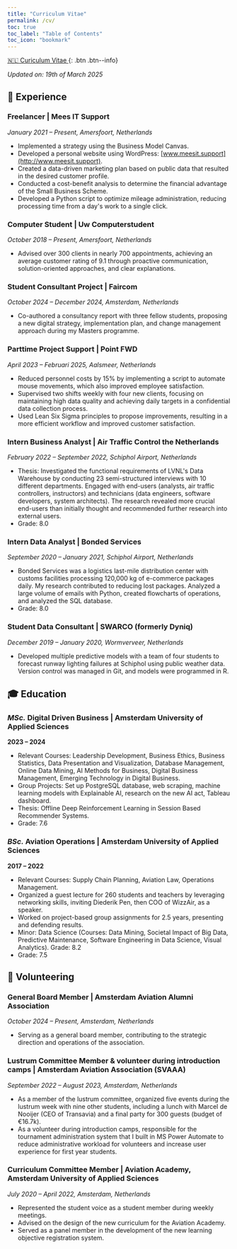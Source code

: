 ```yaml
---
title: "Curriculum Vitae"
permalink: /cv/
toc: true
toc_label: "Table of Contents"
toc_icon: "bookmark"
---
```

[:netherlands: Curiculum Vitae ](https://meeslindhout.github.io/assets/CV_NL_Mees_Lindhout.pdf){: .btn .btn--info}

*Updated on: 19th of March 2025*

<style>
/* Custom styles for the TOC on this page */
.sidebar__right {
  margin-bottom: 1em;
  position: sticky; /* Make TOC scroll with the page */
  float: right; /* Align TOC to the right */
  top: 0;
  right: 0;
  width: 350px; /* Adjusted width to make it larger */
  margin-right: -350px; /* Match the negative margin to the new width */
  padding-left: 1em;
  padding-top: 1em;
  z-index: 10;
}
</style>

## :briefcase: Experience
### Freelancer | Mees IT Support
*January 2021 – Present, Amersfoort, Netherlands*

- Implemented a strategy using the Business Model Canvas.
- Developed a personal website using WordPress: [www.meesit.support](http://www.meesit.support).
- Created a data-driven marketing plan based on public data that resulted in the desired customer profile.
- Conducted a cost-benefit analysis to determine the financial advantage of the Small Business Scheme.
- Developed a Python script to optimize mileage administration, reducing processing time from a day's work to a single click.

### Computer Student | Uw Computerstudent
*October 2018 – Present, Amersfoort, Netherlands*

- Advised over 300 clients in nearly 700 appointments, achieving an average customer rating of 9.1 through proactive communication, solution-oriented approaches, and clear explanations.

### Student Consultant Project | Faircom
*October 2024 – December 2024, Amsterdam, Netherlands*

- Co-authored a consultancy report with three fellow students, proposing a new digital strategy, implementation plan, and change management approach during my Masters programme.

### Parttime Project Support | Point FWD
*April 2023 – Februari 2025, Aalsmeer, Netherlands*

- Reduced personnel costs by 15% by implementing a script to automate mouse movements, which also improved employee satisfaction.
- Supervised two shifts weekly with four new clients, focusing on maintaining high data quality and achieving daily targets in a confidential data collection process.
- Used Lean Six Sigma principles to propose improvements, resulting in a more efficient workflow and improved customer satisfaction.



### Intern Business Analyst | Air Traffic Control the Netherlands
*February 2022 – September 2022, Schiphol Airport, Netherlands*

- Thesis: Investigated the functional requirements of LVNL's Data Warehouse by conducting 23 semi-structured interviews with 10 different departments. Engaged with end-users (analysts, air traffic controllers, instructors) and technicians (data engineers, software developers, system architects). The research revealed more crucial end-users than initially thought and recommended further research into external users.
- Grade: 8.0

### Intern Data Analyst | Bonded Services
*September 2020 – January 2021, Schiphol Airport, Netherlands*

- Bonded Services was a logistics last-mile distribution center with customs facilities processing 120,000 kg of e-commerce packages daily. My research contributed to reducing lost packages. Analyzed a large volume of emails with Python, created flowcharts of operations, and analyzed the SQL database.
- Grade: 8.0

### Student Data Consultant | SWARCO (formerly Dyniq)
*December 2019 – January 2020, Wormverveer, Netherlands*

- Developed multiple predictive models with a team of four students to forecast runway lighting failures at Schiphol using public weather data. Version control was managed in Git, and models were programmed in R.


## :mortar_board: Education

### *MSc.* Digital Driven Business | Amsterdam University of Applied Sciences
**2023 – 2024**

- Relevant Courses: Leadership Development, Business Ethics, Business Statistics, Data Presentation and Visualization, Database Management, Online Data Mining, AI Methods for Business, Digital Business Management, Emerging Technology in Digital Business.
- Group Projects: Set up PostgreSQL database, web scraping, machine learning models with Explainable AI, research on the new AI act, Tableau dashboard.
- Thesis: Offline Deep Reinforcement Learning in Session Based Recommender Systems.
- Grade: 7.6

### *BSc.* Aviation Operations | Amsterdam University of Applied Sciences
**2017 – 2022**

- Relevant Courses: Supply Chain Planning, Aviation Law, Operations Management.
- Organized a guest lecture for 260 students and teachers by leveraging networking skills, inviting Diederik Pen, then COO of WizzAir, as a speaker.
- Worked on project-based group assignments for 2.5 years, presenting and defending results.
- Minor: Data Science (Courses: Data Mining, Societal Impact of Big Data, Predictive Maintenance, Software Engineering in Data Science, Visual Analytics). Grade: 8.2
- Grade: 7.5

## :compass: Volunteering
### General Board Member | Amsterdam Aviation Alumni Association
*October 2024 – Present, Amsterdam, Netherlands*

- Serving as a general board member, contributing to the strategic direction and operations of the association.

### Lustrum Committee Member & volunteer during introduction camps | Amsterdam Aviation Association (SVAAA)
*September 2022 – August 2023, Amsterdam, Netherlands*

- As a member of the lustrum committee, organized five events during the lustrum week with nine other students, including a lunch with Marcel de Nooijer (CEO of Transavia) and a final party for 300 guests (budget of €16.7k).
- As a volunteer during introduction camps, responsible for the tournament administration system that I built in MS Power Automate to reduce administrative workload for volunteers and increase user experience for first year students.


### Curriculum Committee Member | Aviation Academy, Amsterdam University of Applied Sciences
*July 2020 – April 2022, Amsterdam, Netherlands*

- Represented the student voice as a student member during weekly meetings.
- Advised on the design of the new curriculum for the Aviation Academy.
- Served as a panel member in the development of the new learning objective registration system.